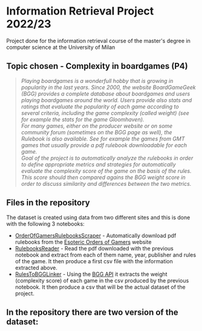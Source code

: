# Information Retrieval Project 2022/23

Project done for the information retrieval course of the master's degree in computer science at the University of Milan

## Topic chosen - Complexity in boardgames (P4)

> *Playing boardgames is a wonderfull hobby that is growing in popularity in the last years. Since 2000, the website BoardGameGeek (BGG) 
provides a complete database about boardgames and users playing boardgames around the world. Users provide also stats and ratings that 
evaluate the popularity of each game according to several criteria, including the game complexity (called weight) (see for example the 
stats for the game Gloomhaven).  
> For many games, either on the producer website or on some community forum (sometimes on the BGG page as well), the Rulebook is also available. 
See for example the games from GMT games that usually provide a pdf rulebook downloadable for each game.  
> Goal of the project is to automatically analyze the rulebooks in order to define appropriate metrics and strategies for automatically evaluate 
the complexity score of the game on the basis of the rules.  
> This score should then compared agains the BGG weight score in order to discuss similarity and differences between the two metrics.*

## Files in the repository

The dataset is created using data from two different sites and this is done with the following 3 notebooks:

- [OrderOfGamersRulebooksScraper](OrderOfGamersRulebooksScraper.ipynb) - Automatically download pdf rulebooks from the [Esoteric Orders of Gamers](https://www.orderofgamers.com/games/) website
- [RulebooksReader](RulebooksReader.ipynb) - Read the pdf downloaded with the previous notebook and extract from each of them name, year, publisher and rules of the game. It then produce a first csv file with the information extracted above.
- [RulesToBGGLinker](RulesToBGGLinker.ipynb) - Using the [BGG API](https://boardgamegeek.com/wiki/page/BGG_XML_API#) it extracts the weight (complexity score) of each game in the csv produced by the previous notebook. It then produce a csv that will be the actual dataset of the project.

In the repository there are two version of the dataset:
- 
